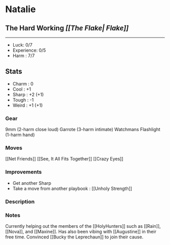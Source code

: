 # Natalie
## The Hard Working *[[The Flake| Flake]]*
---
 - Luck: 0/7
 - Experience: 0/5
 - Harm : 7/7

## Stats
- Charm : 0  
- Cool : +1
- Sharp : +2 (+1)
- Tough : -1
- Weird : +1 (+1)
 
### Gear
9mm (2-harm close loud)
Garrote (3-harm intimate)
Watchmans Flashlight (1-harm hand)

### Moves
[[Net Friends]]
[[See, It All Fits Together]]
[[Crazy Eyes]]

### Improvements
- Get another Sharp
- Take a move from another playbook : [[Unholy Strength]]
### Description


### Notes
  Currently helping out the members of the [[HolyHunters]] such as [[Rain]], [[Nova]], and [[Maxine]]. Has also been vibing with [[Augustine]] in their free time. Convinced [[Bucky the Leprechaun]] to join their cause.